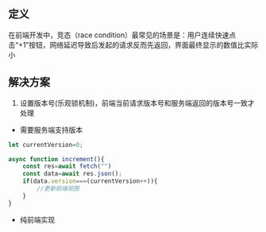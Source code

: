 ## 定义

在前端开发中，竞态（race condition）最常见的场景是：用户连续快速点击“+1”按钮，网络延迟导致后发起的请求反而先返回，界面最终显示的数值比实际小

## 解决方案
1. 设置版本号(乐观锁机制)，前端当前请求版本号和服务端返回的版本号一致才处理
- 需要服务端支持版本
```javascript
let currentVersion=0;

async function increment(){
	const res=await fetch("")
	const data=await res.json();
	if(data.version===(currentVersion++)){
		//更新前端视图
	}
}
```
- 纯前端实现
